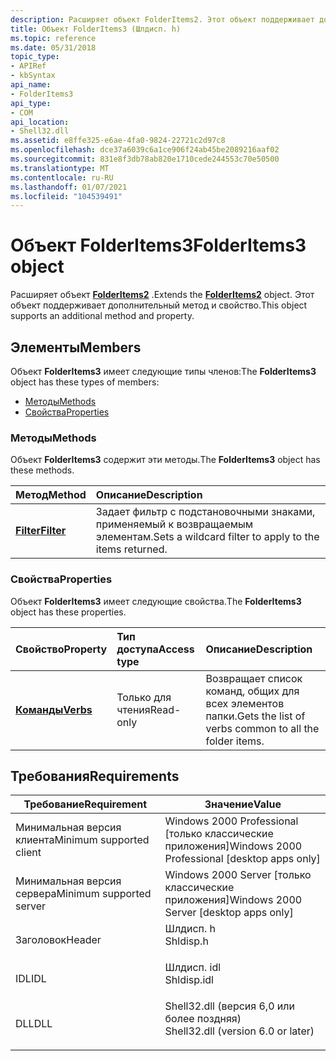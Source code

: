 ```yaml
---
description: Расширяет объект FolderItems2. Этот объект поддерживает дополнительный метод и свойство.
title: Объект FolderItems3 (Шлдисп. h)
ms.topic: reference
ms.date: 05/31/2018
topic_type:
- APIRef
- kbSyntax
api_name:
- FolderItems3
api_type:
- COM
api_location:
- Shell32.dll
ms.assetid: e8ffe325-e6ae-4fa0-9824-22721c2d97c8
ms.openlocfilehash: dce37a6039c6a1ce906f24ab45be2089216aaf02
ms.sourcegitcommit: 831e8f3db78ab820e1710cede244553c70e50500
ms.translationtype: MT
ms.contentlocale: ru-RU
ms.lasthandoff: 01/07/2021
ms.locfileid: "104539491"
---
```

# <a name="folderitems3-object"></a><span data-ttu-id="9a3c3-104">Объект FolderItems3</span><span class="sxs-lookup"><span data-stu-id="9a3c3-104">FolderItems3 object</span></span>

<span data-ttu-id="9a3c3-105">Расширяет объект [**FolderItems2**](folderitems2-object.md) .</span><span class="sxs-lookup"><span data-stu-id="9a3c3-105">Extends the [**FolderItems2**](folderitems2-object.md) object.</span></span> <span data-ttu-id="9a3c3-106">Этот объект поддерживает дополнительный метод и свойство.</span><span class="sxs-lookup"><span data-stu-id="9a3c3-106">This object supports an additional method and property.</span></span>

## <a name="members"></a><span data-ttu-id="9a3c3-107">Элементы</span><span class="sxs-lookup"><span data-stu-id="9a3c3-107">Members</span></span>

<span data-ttu-id="9a3c3-108">Объект **FolderItems3** имеет следующие типы членов:</span><span class="sxs-lookup"><span data-stu-id="9a3c3-108">The **FolderItems3** object has these types of members:</span></span>

-   [<span data-ttu-id="9a3c3-109">Методы</span><span class="sxs-lookup"><span data-stu-id="9a3c3-109">Methods</span></span>](#methods)
-   [<span data-ttu-id="9a3c3-110">Свойства</span><span class="sxs-lookup"><span data-stu-id="9a3c3-110">Properties</span></span>](#properties)

### <a name="methods"></a><span data-ttu-id="9a3c3-111">Методы</span><span class="sxs-lookup"><span data-stu-id="9a3c3-111">Methods</span></span>

<span data-ttu-id="9a3c3-112">Объект **FolderItems3** содержит эти методы.</span><span class="sxs-lookup"><span data-stu-id="9a3c3-112">The **FolderItems3** object has these methods.</span></span>



| <span data-ttu-id="9a3c3-113">Метод</span><span class="sxs-lookup"><span data-stu-id="9a3c3-113">Method</span></span>                                | <span data-ttu-id="9a3c3-114">Описание</span><span class="sxs-lookup"><span data-stu-id="9a3c3-114">Description</span></span>                                                       |
|:--------------------------------------|:------------------------------------------------------------------|
| [<span data-ttu-id="9a3c3-115">**Filter**</span><span class="sxs-lookup"><span data-stu-id="9a3c3-115">**Filter**</span></span>](folderitems3-filter.md) | <span data-ttu-id="9a3c3-116">Задает фильтр с подстановочными знаками, применяемый к возвращаемым элементам.</span><span class="sxs-lookup"><span data-stu-id="9a3c3-116">Sets a wildcard filter to apply to the items returned.</span></span><br/> |



 

### <a name="properties"></a><span data-ttu-id="9a3c3-117">Свойства</span><span class="sxs-lookup"><span data-stu-id="9a3c3-117">Properties</span></span>

<span data-ttu-id="9a3c3-118">Объект **FolderItems3** имеет следующие свойства.</span><span class="sxs-lookup"><span data-stu-id="9a3c3-118">The **FolderItems3** object has these properties.</span></span>



| <span data-ttu-id="9a3c3-119">Свойство</span><span class="sxs-lookup"><span data-stu-id="9a3c3-119">Property</span></span>                                       | <span data-ttu-id="9a3c3-120">Тип доступа</span><span class="sxs-lookup"><span data-stu-id="9a3c3-120">Access type</span></span>          | <span data-ttu-id="9a3c3-121">Описание</span><span class="sxs-lookup"><span data-stu-id="9a3c3-121">Description</span></span>                                                       |
|:-----------------------------------------------|:---------------------|:------------------------------------------------------------------|
| [<span data-ttu-id="9a3c3-122">**Команды**</span><span class="sxs-lookup"><span data-stu-id="9a3c3-122">**Verbs**</span></span>](folderitems3-verbs.md)<br/> | <span data-ttu-id="9a3c3-123">Только для чтения</span><span class="sxs-lookup"><span data-stu-id="9a3c3-123">Read-only</span></span><br/> | <span data-ttu-id="9a3c3-124">Возвращает список команд, общих для всех элементов папки.</span><span class="sxs-lookup"><span data-stu-id="9a3c3-124">Gets the list of verbs common to all the folder items.</span></span><br/> |



 

## <a name="requirements"></a><span data-ttu-id="9a3c3-125">Требования</span><span class="sxs-lookup"><span data-stu-id="9a3c3-125">Requirements</span></span>



| <span data-ttu-id="9a3c3-126">Требование</span><span class="sxs-lookup"><span data-stu-id="9a3c3-126">Requirement</span></span> | <span data-ttu-id="9a3c3-127">Значение</span><span class="sxs-lookup"><span data-stu-id="9a3c3-127">Value</span></span> |
|-------------------------------------|---------------------------------------------------------------------------------------------------------------|
| <span data-ttu-id="9a3c3-128">Минимальная версия клиента</span><span class="sxs-lookup"><span data-stu-id="9a3c3-128">Minimum supported client</span></span><br/> | <span data-ttu-id="9a3c3-129">Windows 2000 Professional \[только классические приложения\]</span><span class="sxs-lookup"><span data-stu-id="9a3c3-129">Windows 2000 Professional \[desktop apps only\]</span></span><br/>                                                    |
| <span data-ttu-id="9a3c3-130">Минимальная версия сервера</span><span class="sxs-lookup"><span data-stu-id="9a3c3-130">Minimum supported server</span></span><br/> | <span data-ttu-id="9a3c3-131">Windows 2000 Server \[только классические приложения\]</span><span class="sxs-lookup"><span data-stu-id="9a3c3-131">Windows 2000 Server \[desktop apps only\]</span></span><br/>                                                          |
| <span data-ttu-id="9a3c3-132">Заголовок</span><span class="sxs-lookup"><span data-stu-id="9a3c3-132">Header</span></span><br/>                   | <dl> <span data-ttu-id="9a3c3-133"><dt>Шлдисп. h</dt></span><span class="sxs-lookup"><span data-stu-id="9a3c3-133"><dt>Shldisp.h</dt></span></span> </dl>                          |
| <span data-ttu-id="9a3c3-134">IDL</span><span class="sxs-lookup"><span data-stu-id="9a3c3-134">IDL</span></span><br/>                      | <dl> <span data-ttu-id="9a3c3-135"><dt>Шлдисп. idl</dt></span><span class="sxs-lookup"><span data-stu-id="9a3c3-135"><dt>Shldisp.idl</dt></span></span> </dl>                        |
| <span data-ttu-id="9a3c3-136">DLL</span><span class="sxs-lookup"><span data-stu-id="9a3c3-136">DLL</span></span><br/>                      | <dl> <span data-ttu-id="9a3c3-137"><dt>Shell32.dll (версия 6,0 или более поздняя)</dt></span><span class="sxs-lookup"><span data-stu-id="9a3c3-137"><dt>Shell32.dll (version 6.0 or later)</dt></span></span> </dl> |



 

 




